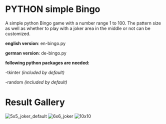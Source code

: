 # PYTHON simple Bingo

A simple python Bingo game with a number range 1 to 100. The pattern size as well as whether to play with a joker area in the middle or not can be customized.

**english version**: en-bingo.py

**german version**: de-bingo.py

**following python packages are needed:**

-tkinter _(included by default)_

-random _(included by default)_

# Result Gallery

![5x5_joker_default](https://github.com/user-attachments/assets/7bf021b0-776e-46a0-878f-87655c17b6f2)
![6x6_joker](https://github.com/user-attachments/assets/2ec2db5c-ab41-44ca-946c-b174ec3b8be0)
![10x10](https://github.com/user-attachments/assets/ffa073d8-c4a0-4730-b764-bed564bd7101)

